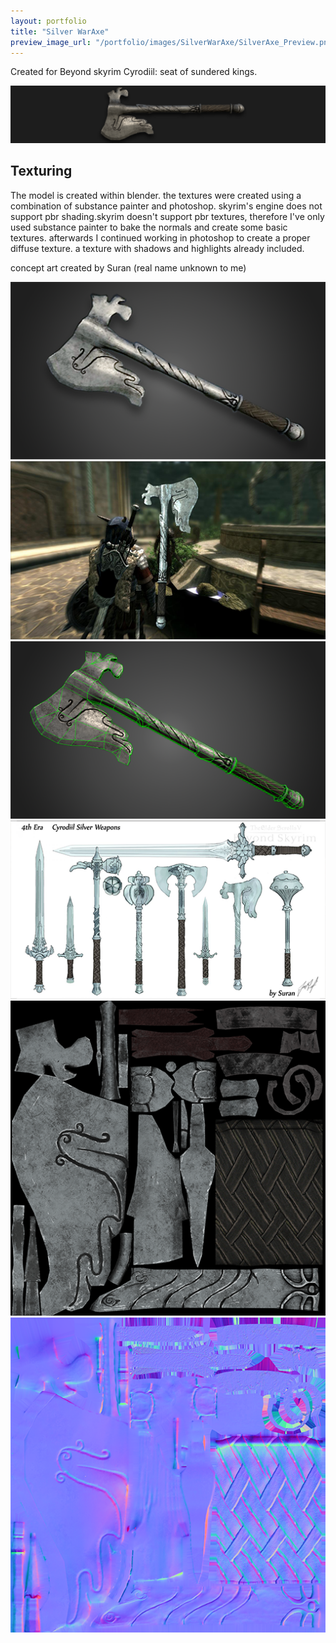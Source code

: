 ```yaml
---
layout: portfolio
title: "Silver WarAxe"
preview_image_url: "/portfolio/images/SilverWarAxe/SilverAxe_Preview.png"
---
```


Created for Beyond skyrim Cyrodiil: seat of sundered kings.

<img class="ui huge centered image" src="/portfolio/images/SilverWarAxe/SilverWarAxe banner.png"/>

## Texturing

The model is created within blender. the textures were created using a combination of substance painter and photoshop.
skyrim's engine does not support pbr shading.skyrim doesn't support pbr textures, therefore I've only used substance painter to bake the normals and create some basic textures. afterwards I continued working in photoshop to create a proper diffuse texture. a texture with shadows and highlights already included.

concept art created by Suran (real name unknown to me)

<div class="ui two column grid">
  <div class="column">
    <img class="ui image" src="/portfolio/images/SilverWarAxe/SilverSword3.png"/>
  </div>
  <div class="column">
    <img class="ui image" src="/portfolio/images/SilverWarAxe/SilverSword_Ingame.png"/>
  </div>
    <div class="column">
    <img class="ui image" src="/portfolio/images/SilverWarAxe/SilverAxeWireframe.png"/>
  </div>
  <div class="column">
    <img class="ui image" src="/portfolio/images/Concept art.png"/>
  </div>
    <div class="column">
    <img class="ui image" src="/portfolio/images/SilverWarAxe/Axe_diffuse.png"/>
  </div>
  <div class="column">
    <img class="ui image" src="/portfolio/images/SilverWarAxe/Axe_N.png"/>
  </div>
</div>
